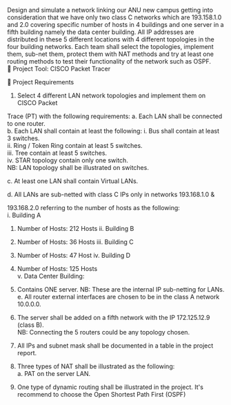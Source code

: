Design and simulate a network linking our ANU new campus getting into consideration that we have only two class C networks 
which are 193.158.1.0 and 2.0 covering specific number of hosts in 4 buildings and 
one server in a fifth building namely the data center building. All IP addresses are 
distributed in these 5 different locations with 4 different topologies in the four 
building networks. Each team shall select the topologies, implement them, sub-net 
them, protect them with NAT methods and try at least one routing methods to test 
their functionality of the network such as OSPF.  
 Project Tool: CISCO Packet Tracer 
  
 Project Requirements 
1. Select 4 different LAN network topologies and implement them on CISCO Packet
   
Trace (PT) with the following requirements: 
a. Each LAN shall be connected to one router.  
b. Each LAN shall contain at least the following: 
i. Bus shall contain at least 3 switches.  
ii. Ring / Token Ring contain at least 5 switches.  
iii. Tree contain at least 5 switches.  
iv. STAR topology contain only one switch.  
NB: LAN topology shall be illustrated on switches. 

c. At least one LAN shall contain Virtual LANs.

d. All LANs are sub-netted with class C IPs only in networks 193.168.1.0 & 

193.168.2.0 referring to the number of hosts as the following:  
i. Building A 
1. Number of Hosts: 212 Hosts 
ii. Building B 
1. Number of Hosts: 36 Hosts 
iii. Building C 
1. Number of Hosts: 47 Host 
iv. Building D 
1. Number of Hosts: 125 Hosts   
v. Data Center Building:  
1. Contains ONE server.
NB: These are the internal IP sub-netting for LANs.
e. All router external interfaces are chosen to be in the class A network 10.0.0.0.  

4. The server shall be added on a fifth network with the IP 172.125.12.9 (class B).  
NB: Connecting the 5 routers could be any topology chosen.

6. All IPs and subnet mask shall be documented in a table in the project report.  
7. Three types of NAT shall be illustrated as the following:  
a. PAT on the server LAN. 
8. One type of dynamic routing shall be illustrated in the project. It's recommend to choose 
the Open Shortest Path First (OSPF)  
